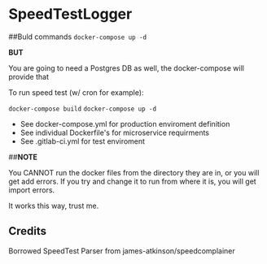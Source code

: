 # SpeedTestLogger
##Buld commands
`docker-compose up -d`

**BUT**

You are going to need a Postgres DB as well, the docker-compose will provide that

To run speed test (w/ cron for example):

`docker-compose build`
`docker-compose up -d`

* See docker-compose.yml for production enviroment definition
* See individual Dockerfile's for microservice requirments
* See .gitlab-ci.yml for test enviroment

##**NOTE**

You CANNOT run the docker files from the directory they are in, or you will get add errors. If you try and change it to run from where it is, you will get import errors.

It works this way, trust me.

## Credits
Borrowed SpeedTest Parser from james-atkinson/speedcomplainer